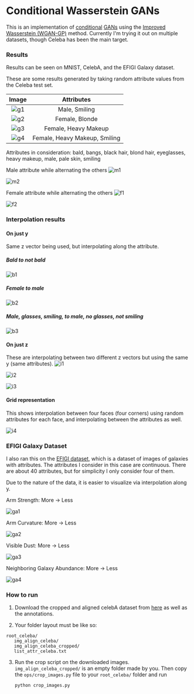 # Conditional Wasserstein GANs

This is an implementation of <a href="https://arxiv.org/pdf/1411.1784.pdf" target="_blank">conditional</a>
<a href="https://arxiv.org/pdf/1406.2661.pdf" target="_blank">GANs</a> using the
<a href="https://arxiv.org/pdf/1704.00028.pdf" target="_blank">Improved Wasserstein (WGAN-GP)</a> method.
Currently I'm trying it out on multiple datasets, though Celeba has been the main target.

### Results
Results can be seen on MNIST, CelebA, and the EFIGI Galaxy dataset.

These are some results generated by taking random attribute values from the Celeba test set.

| Image         | Attributes    |
|:-------------:|:-------------:|
| ![g1](https://i.imgur.com/lGnnXzq.png) | Male, Smiling  |
| ![g2](https://i.imgur.com/zfAfNI8.png) | Female, Blonde |
| ![g3](https://i.imgur.com/51rzV8s.png) | Female, Heavy Makeup |
| ![g4](https://i.imgur.com/rCYeDw2.png) | Female, Heavy Makeup, Smiling |


Attributes in consideration: bald, bangs, black hair, blond hair, eyeglasses, heavy makeup, male, pale skin, smiling

Male attribute while alternating the others
![m1](https://i.imgur.com/cB0Qqee.png)

![m2](https://i.imgur.com/Cr2uq05.png)

Female attribute while alternating the others
![f1](https://i.imgur.com/2QQgRmV.png)

![f2](https://i.imgur.com/lCiujc3.png)


### Interpolation results

#### On just y
Same z vector being used, but interpolating along the attribute.

##### Bald to not bald

![b1](https://i.imgur.com/ra1nHXd.png)

##### Female to male

![b2](https://i.imgur.com/BSRKpd8.png)

##### Male, glasses, smiling, to male, no glasses, not smiling
![b3](https://i.imgur.com/GCHoFOC.png)

#### On just z
These are interpolating between two different z vectors but using the same y (same attributes).
![i1](https://i.imgur.com/Ca6nRZt.png)

![i2](https://i.imgur.com/7sxwx1a.png)

![i3](https://i.imgur.com/PaDw1RV.png)

#### Grid representation

This shows interpolation between four faces (four corners) using random attributes for each face,
and interpolating between the attributes as well.

![i4](https://i.imgur.com/q13bJL3.png)

### EFIGI Galaxy Dataset
I also ran this on the [EFIGI dataset](https://www.astromatic.net/projects/efigi), which is a dataset of images of galaxies
with attributes. The attributes I consider in this case are continuous. There are about 40 attributes, but for simplicity I only
consider four of them. 

Due to the nature of the data, it is easier to visualize via interpolation along y.

Arm Strength: More &rarr; Less

![ga1](https://i.imgur.com/6CpH7F9.png)


Arm Curvature: More &rarr; Less

![ga2](https://i.imgur.com/oqg1B1z.png)


Visible Dust: More &rarr; Less

![ga3](https://i.imgur.com/6YXpYAT.png)


Neighboring Galaxy Abundance: More &rarr; Less

![ga4](https://i.imgur.com/3XoDuvQ.png)



### How to run
1. Download the cropped and aligned celebA dataset from [here](http://mmlab.ie.cuhk.edu.hk/projects/CelebA.html)
as well as the annotations.

2. Your folder layout must be like so:
```
root_celeba/
   img_align_celeba/
   img_align_celeba_cropped/
   list_attr_celeba.txt
```

3. Run the crop script on the downloaded images. `img_align_celeba_cropped/` is an empty folder made by you.
Then copy the `ops/crop_images.py` file to your `root_celeba/` folder and run

   `python crop_images.py`

